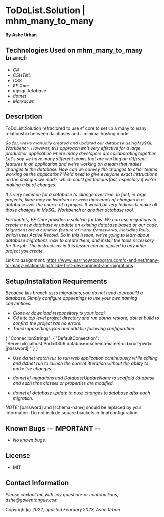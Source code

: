 # ToDoList.Solution | mhm_many_to_many

#### By Ashe Urban

## Technologies Used on mhm_many_to_many branch

* _C#_
* _CSHTML_
* _CSS_
* _EF Core_
* _mysql Database_
* _dotnet_
* _Markdown_

## Description

ToDoList.Solution refractored to use ef core to set up a many to many relationship between databases and a  minimal hosting model.

_So far, we've manually created and updated our database using MySQL Workbench. However, this approach isn't very effective for a large production application where many developers are collaborating together. Let's say we have many different teams that are working on different features in an application and we're working on a team that makes changes to the database. How can we convey the changes to other teams working on the application? We'd need to give everyone exact instructions on the changes we made, which could get tedious fast, especially if we're making a lot of changes._

_It's very common for a database to change over time. In fact, in large projects, there may be hundreds or even thousands of changes to a database over the course of a project. It would be very tedious to make all those changes in MySQL Workbench or another database tool._

_Fortunately, EF Core provides a solution for this. We can use migrations to create a new database or update an existing database based on our code. Migrations are a common feature of many frameworks, including Rails, which uses Active Record. So in this lesson, we're going to learn about database migrations, how to create them, and install the tools necessary for the job. The instructions in this lesson can be applied to any other project you create._

_Link to assignment:_ https://www.learnhowtoprogram.com/c-and-net/many-to-many-relationships/code-first-development-and-migrations

## Setup/Installation Requirements

_Because this branch uses migrations, you do not need to prebuild a database. Simply configure appsettings to use your own naming conventions._

* _Clone or download responsitory to your local._
* _Cd into top level project directory and run dotnet restore, dotnet build to confirm the project has no errors._
* _Touch appsettings.json and add the following configuration:_

{
  "ConnectionStrings": {
      "DefaultConnection": "Server=localhost;Port=3306;database=[schema-name];uid=root;pwd=[password];"
  }
}
* _Use dotnet watch run to run web application continuously while editing and dotnet run to launch the current itteration without the ability to make live changes._

* _dotnet ef migrations add DatabaseUpdateName to scaffold database and each time classes or properties are modified._
* _dotnet ef database update to push changes to database after each migration._

_NOTE:_ [password] and [schema-name] should be replaced by your information. Do not include square brackets in final configuration.

## Known Bugs -- IMPORTANT --

* _No known bugs._

## License

* MIT

## Contact Information

_Please contact me with any questions or contribuitions, ashe@goldentongue.com_

Copyright(c) _2022, updated February 2023, Ashe Urban_
